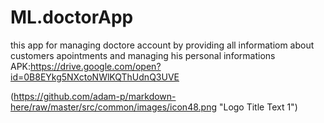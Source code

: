 # ML.doctorApp
this app for managing doctore account by providing all informatiom about customers apointments and managing his personal informations
APK:https://drive.google.com/open?id=0B8EYkg5NXctoNWlKQThUdnQ3UVE

(https://github.com/adam-p/markdown-here/raw/master/src/common/images/icon48.png "Logo Title Text 1")



